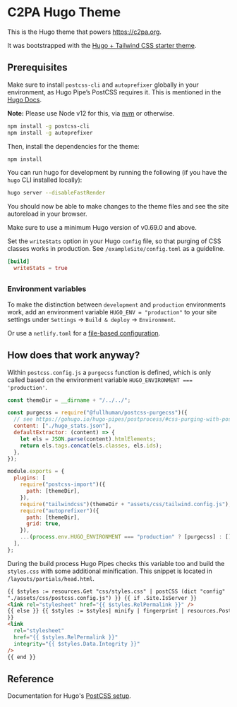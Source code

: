 # C2PA Hugo Theme

This is the Hugo theme that powers https://c2pa.org.

It was bootstrapped with the [Hugo + Tailwind CSS starter theme](https://github.com/dirkolbrich/hugo-theme-tailwindcss-starter).

## Prerequisites

Make sure to install `postcss-cli` and `autoprefixer` globally in your environment, as Hugo Pipe’s PostCSS requires it. This is mentioned in the [Hugo Docs](https://gohugo.io/hugo-pipes/postcss/).

**Note:** Please use Node v12 for this, via [nvm](https://github.com/nvm-sh/nvm) or otherwise.

```bash
npm install -g postcss-cli
npm install -g autoprefixer
```

Then, install the dependencies for the theme:

```bash
npm install
```

You can run hugo for development by running the following (if you have the `hugo` CLI installed locally):

```bash
hugo server --disableFastRender
```

You should now be able to make changes to the theme files and see the site autoreload in your browser.

Make sure to use a minimum Hugo version of v0.69.0 and above.

Set the `writeStats` option in your Hugo `config` file, so that purging of CSS classes works in production. See `/exampleSite/config.toml` as a guideline.

```toml
[build]
  writeStats = true
```

##

### Environment variables

To make the distinction between `development` and `production` environments work, add an environment variable `HUGO_ENV = "production"` to your site settings under `Settings` → `Build & deploy` → `Environment`.

Or use a `netlify.toml` for a [file-based configuration](https://docs.netlify.com/configure-builds/file-based-configuration/).

## How does that work anyway?

Within `postcss.config.js` a `purgecss` function is defined, which is only called based on the environment variable `HUGO_ENVIRONMENT === 'production'`.

```js
const themeDir = __dirname + "/../../";

const purgecss = require("@fullhuman/postcss-purgecss")({
  // see https://gohugo.io/hugo-pipes/postprocess/#css-purging-with-postcss
  content: ["./hugo_stats.json"],
  defaultExtractor: (content) => {
    let els = JSON.parse(content).htmlElements;
    return els.tags.concat(els.classes, els.ids);
  },
});

module.exports = {
  plugins: [
    require("postcss-import")({
      path: [themeDir],
    }),
    require("tailwindcss")(themeDir + "assets/css/tailwind.config.js"),
    require("autoprefixer")({
      path: [themeDir],
      grid: true,
    }),
    ...(process.env.HUGO_ENVIRONMENT === "production" ? [purgecss] : []),
  ],
};
```

During the build process Hugo Pipes checks this variable too and build the `styles.css` with some additional minification. This snippet is located in `/layouts/partials/head.html`.

```html
{{ $styles := resources.Get "css/styles.css" | postCSS (dict "config"
"./assets/css/postcss.config.js") }} {{ if .Site.IsServer }}
<link rel="stylesheet" href="{{ $styles.RelPermalink }}" />
{{ else }} {{ $styles := $styles| minify | fingerprint | resources.PostProcess
}}
<link
  rel="stylesheet"
  href="{{ $styles.RelPermalink }}"
  integrity="{{ $styles.Data.Integrity }}"
/>
{{ end }}
```

## Reference

Documentation for Hugo's [PostCSS setup](https://gohugo.io/hugo-pipes/postprocess/).
